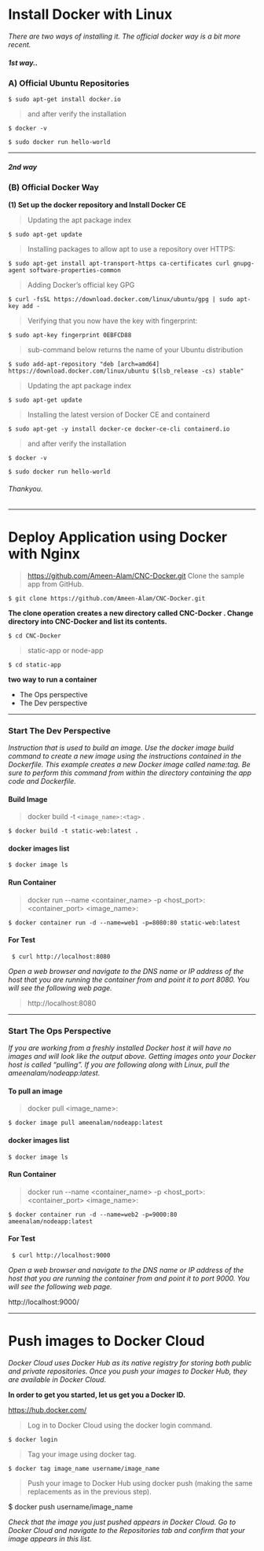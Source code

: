 # Install Docker with Linux

*There are two ways of installing it. The official docker way is a bit more recent.*

##### 1st way..

### A) Official Ubuntu Repositories

`$ sudo apt-get install docker.io`

> and after verify the installation

`$ docker -v`

`$ sudo docker run hello-world`

------------------------

##### 2nd way

### (B) Official Docker Way

**(1) Set up the docker repository and Install Docker CE**

> Updating the apt package index

`$ sudo apt-get update`

> Installing packages to allow apt to use a repository over HTTPS:

`$ sudo apt-get install apt-transport-https ca-certificates curl gnupg-agent software-properties-common`

> Adding Docker’s official key GPG

`$ curl -fsSL https://download.docker.com/linux/ubuntu/gpg | sudo apt-key add -`

> Verifying that you now have the key with fingerprint:

`$ sudo apt-key fingerprint 0EBFCD88`

> sub-command below returns the name of your Ubuntu distribution

`$ sudo add-apt-repository "deb [arch=amd64] https://download.docker.com/linux/ubuntu $(lsb_release -cs) stable"`

> Updating the apt package index

`$ sudo apt-get update`

> Installing the latest version of Docker CE and containerd

`$ sudo apt-get -y install docker-ce docker-ce-cli containerd.io`

> and after verify the installation

`$ docker -v`

`$ sudo docker run hello-world`

###### Thankyou.

--------------------

# Deploy Application using Docker with Nginx

> https://github.com/Ameen-Alam/CNC-Docker.git Clone the sample app from GitHub.

`$ git clone https://github.com/Ameen-Alam/CNC-Docker.git`

**The clone operation creates a new directory called CNC-Docker . Change directory into CNC-Docker and list its contents.**

`$ cd CNC-Docker`

> static-app or node-app

`$ cd static-app`

__two way to run a container__
<ul>
 <li>The Ops perspective</li>
 <li>The Dev perspective</li>
</ul>

--------------------------------

### Start The Dev Perspective

*Instruction that is used to build an image. Use the docker image build command to create a new image using the instructions contained in the Dockerfile. This example creates a new Docker image called name:tag. Be sure to perform this command from within the directory containing the app code and Dockerfile.*

#### Build Image

> docker build -t <code>&lt;image_name&gt;:&lt;tag&gt;</code> .

  `$ docker build -t static-web:latest .`

#### docker images list

  `$ docker image ls`

#### Run Container

> docker run --name <container_name> -p <host_port>:<container_port> <image_name>:<tag>

  `$ docker container run -d --name=web1 -p=8080:80 static-web:latest`

#### For Test

  ` $ curl http://localhost:8080`

*Open a web browser and navigate to the DNS name or IP address of the host that you are running the container from and point it to port 8080. You will see the following web page.*

> http://localhost:8080

----------------------------------------------------

### Start The Ops Perspective

*If you are working from a freshly installed Docker host it will have no images and will look like the output above.
Getting images onto your Docker host is called “pulling”. If you are following along with Linux, pull the ameenalam/nodeapp:latest.*

#### To pull an image

> docker pull <image_name>:<tag>

`$ docker image pull ameenalam/nodeapp:latest`

#### docker images list

  `$ docker image ls`

#### Run Container

> docker run --name <container_name> -p <host_port>:<container_port> <image_name>:<tag>

  `$ docker container run -d --name=web2 -p=9000:80 ameenalam/nodeapp:latest`

#### For Test

  ` $ curl http://localhost:9000`

*Open a web browser and navigate to the DNS name or IP address of the host that you are running the container from and point it to port 9000. You will see the following web page.*

http://localhost:9000/

-----------------------------------

# Push images to Docker Cloud

*Docker Cloud uses Docker Hub as its native registry for storing both public and private repositories. Once you push your images to Docker Hub, they are available in Docker Cloud.*

__In order to get you started, let us get you a Docker ID.__

https://hub.docker.com/

> Log in to Docker Cloud using the docker login command.

`$ docker login`

> Tag your image using docker tag.

`$ docker tag image_name username/image_name`

> Push your image to Docker Hub using docker push (making the same replacements as in the previous step).

 $ docker push username/image_name


*Check that the image you just pushed appears in Docker Cloud.
Go to Docker Cloud and navigate to the Repositories tab and confirm that your image appears in this list.*
